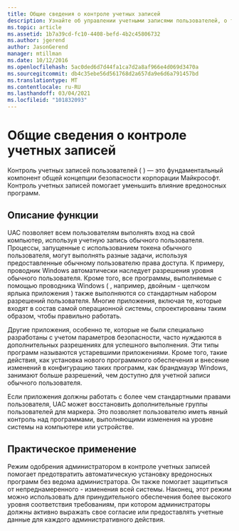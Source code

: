 ```yaml
---
title: Общие сведения о контроле учетных записей
description: Узнайте об управлении учетными записями пользователей, о том, как это фундаментальный компонент общей концепции безопасности корпорации Майкрософт и как он помогает уменьшить воздействие вредоносной программы.
ms.topic: article
ms.assetid: 1b7a39cd-fc10-4408-befd-4b2c45806732
ms.author: jgerend
author: JasonGerend
manager: mtillman
ms.date: 10/12/2016
ms.openlocfilehash: 5ac0ded6d7d44fa1ca7d2a8af966e4d069d3470a
ms.sourcegitcommit: db4c35ebe56d561768d2a657da9e6d6a791457bd
ms.translationtype: MT
ms.contentlocale: ru-RU
ms.lasthandoff: 03/04/2021
ms.locfileid: "101832093"
---
```

# <a name="user-account-control-overview"></a>Общие сведения о контроле учетных записей
Контроль учетных записей пользователей \( \) — это фундаментальный компонент общей концепции безопасности корпорации Майкрософт.  Контроль учетных записей помогает уменьшить влияние вредоносных программ.

## <a name="feature-description"></a><a name="BKMK_OVER"></a>Описание функции
UAC позволяет всем пользователям выполнять вход на свой компьютер, используя учетную запись обычного пользователя. Процессы, запущенные с использованием токена обычного пользователя, могут выполнять разные задачи, используя предоставленные обычному пользователю права доступа. К примеру, проводник Windows автоматически наследует разрешения уровня обычного пользователя. Кроме того, все программы, выполняемые с помощью проводника Windows \( , например, двойным \- щелчком ярлыка приложения \) также выполняются со стандартным набором разрешений пользователя. Многие приложения, включая те, которые входят в состав самой операционной системы, спроектированы таким образом, чтобы правильно работать.

Другие приложения, особенно те, которые не были специально разработаны с учетом параметров безопасности, часто нуждаются в дополнительных разрешениях для успешного выполнения. Эти типы программ называются устаревшими приложениями. Кроме того, такие действия, как установка нового программного обеспечения и внесение изменений в конфигурацию таких программ, как брандмауэр Windows, занимают больше разрешений, чем доступно для учетной записи обычного пользователя.

Если приложения должны работать с более чем стандартными правами пользователя, UAC может восстановить дополнительные группы пользователей для маркера. Это позволяет пользователю иметь явный контроль над программами, выполняющими изменения на уровне системы на компьютере или устройстве.

## <a name="practical-applications"></a><a name="BKMK_APP"></a>Практическое применение
Режим одобрения администратором в контроле учетных записей помогает предотвратить автоматическую установку вредоносных программ без ведома администратора. Он также помогает защититься от непреднамеренного \- изменения всей системы. Наконец, этот режим можно использовать для принудительного обеспечения более высокого уровня соответствия требованиям, при котором администраторы должны активно выражать свое согласие или предоставлять учетные данные для каждого административного действия.



